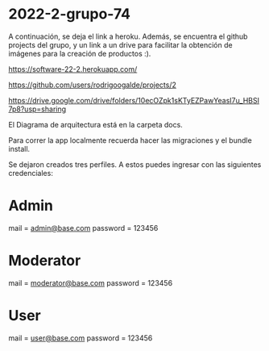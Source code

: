 # 2022-2-grupo-74

A continuación, se deja el link a heroku. Además, se encuentra el github projects del grupo, y un link a un drive para facilitar la obtención de imágenes para la creación de productos :). 

https://software-22-2.herokuapp.com/

https://github.com/users/rodrigoogalde/projects/2

https://drive.google.com/drive/folders/10ecOZpk1sKTyEZPawYeasI7u_HBSI7p8?usp=sharing

El Diagrama de arquitectura está en la carpeta docs. 

Para correr la app localmente recuerda hacer las migraciones y el bundle install. 

Se dejaron creados tres perfiles. A estos puedes ingresar con las siguientes credenciales: 

# Admin 

mail = admin@base.com
password = 123456

# Moderator 

mail = moderator@base.com
password = 123456

# User 

mail = user@base.com
password = 123456